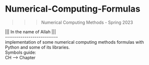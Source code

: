 # Numerical-Computing-Formulas
>>> Numerical Computing Methods - Spring 2023

||| In the name of Allah ||| <br />
--------------------------- <br />
implementation of some numerical computing methods formulas with Python and some of its libraries. <br />
Symbols guide: <br />
    CH --> Chapter
